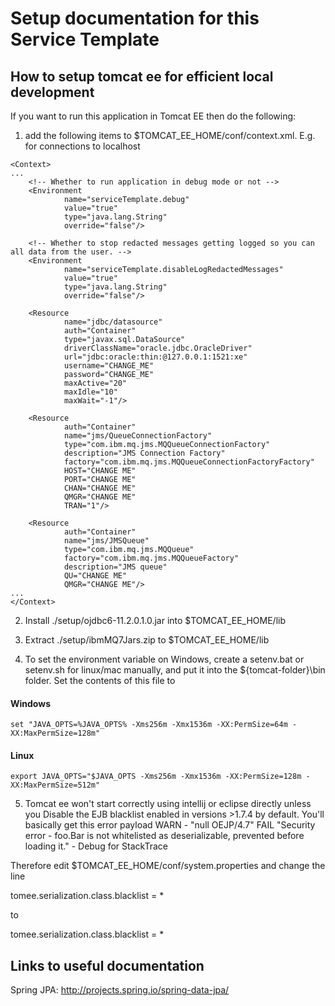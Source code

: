 # Setup documentation for this Service Template

## How to setup tomcat ee for efficient local development
If you want to run this application in Tomcat EE then do the following:

1) add the following items to $TOMCAT_EE_HOME/conf/context.xml. E.g. for connections to localhost
```
<Context>
...
    <!-- Whether to run application in debug mode or not -->
    <Environment
            name="serviceTemplate.debug"
            value="true"
            type="java.lang.String"
            override="false"/>

    <!-- Whether to stop redacted messages getting logged so you can all data from the user. -->
    <Environment
            name="serviceTemplate.disableLogRedactedMessages"
            value="true"
            type="java.lang.String"
            override="false"/>
         
    <Resource
            name="jdbc/datasource"
            auth="Container"
            type="javax.sql.DataSource"
            driverClassName="oracle.jdbc.OracleDriver"
            url="jdbc:oracle:thin:@127.0.0.1:1521:xe"
            username="CHANGE_ME"
            password="CHANGE_ME"
            maxActive="20"
            maxIdle="10"
            maxWait="-1"/>

    <Resource
            auth="Container"
            name="jms/QueueConnectionFactory"
            type="com.ibm.mq.jms.MQQueueConnectionFactory"
            description="JMS Connection Factory"
            factory="com.ibm.mq.jms.MQQueueConnectionFactoryFactory"
            HOST="CHANGE ME"
            PORT="CHANGE ME"
            CHAN="CHANGE ME"
            QMGR="CHANGE ME"
            TRAN="1"/>

    <Resource
            auth="Container"
            name="jms/JMSQueue"
            type="com.ibm.mq.jms.MQQueue"
            factory="com.ibm.mq.jms.MQQueueFactory"
            description="JMS queue"
            QU="CHANGE ME"
            QMGR="CHANGE ME"/>
... 
</Context>
```
2) Install ./setup/ojdbc6-11.2.0.1.0.jar into $TOMCAT_EE_HOME/lib

3) Extract ./setup/ibmMQ7Jars.zip to $TOMCAT_EE_HOME/lib

4) To set the environment variable on Windows, create a setenv.bat or setenv.sh for linux/mac manually, and put it into the ${tomcat-folder}\bin folder.
Set the contents of this file to
#### Windows
```
set "JAVA_OPTS=%JAVA_OPTS% -Xms256m -Xmx1536m -XX:PermSize=64m -XX:MaxPermSize=128m"
```
#### Linux
```
export JAVA_OPTS="$JAVA_OPTS -Xms256m -Xmx1536m -XX:PermSize=128m -XX:MaxPermSize=512m"
```

5) Tomcat ee won't start correctly using intellij or eclipse directly unless you Disable the EJB blacklist enabled in versions >1.7.4 by default.
You'll basically get this error payload
WARN - "null OEJP/4.7" FAIL "Security error - foo.Bar is not whitelisted as deserializable, prevented before loading it." - Debug for StackTrace

Therefore edit $TOMCAT_EE_HOME/conf/system.properties and change the line

tomee.serialization.class.blacklist = *

to
 
tomee.serialization.class.blacklist = *

## Links to useful documentation
 Spring JPA: http://projects.spring.io/spring-data-jpa/

